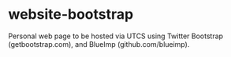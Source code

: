 website-bootstrap
=================

Personal web page to be hosted via UTCS using Twitter Bootstrap (getbootstrap.com), and BlueImp (github.com/blueimp).
